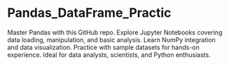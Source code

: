 # Pandas_DataFrame_Practic
Master Pandas with this GitHub repo. Explore Jupyter Notebooks covering data loading, manipulation, and basic analysis. Learn NumPy integration and data visualization. Practice with sample datasets for hands-on experience. Ideal for data analysts, scientists, and Python enthusiasts.
